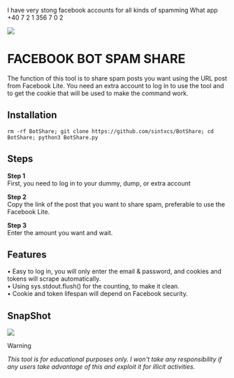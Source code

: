 I have very stong facebook accounts for all kinds of spamming
What app +40 7 2 1 356 7 0 2

![](https://i.imgur.com/UO7ZqKM.png)
# FACEBOOK BOT SPAM SHARE
The function of this tool is to share spam posts you want using the URL post from Facebook Lite. You need an extra account to log in to use the tool and to get the cookie that will be used to make the command work.
## Installation
```
rm -rf BotShare; git clone https://github.com/sintxcs/BotShare; cd BotShare; python3 BotShare.py
```
## Steps
**Step 1**
<br>First, you need to log in to your dummy, dump, or extra account

**Step 2**
<br>Copy the link of the post that you want to share spam, preferable to use the Facebook Lite.

**Step 3**
<br>Enter the amount you want and wait.

## Features
• Easy to log in, you will only enter the email & password, and cookies and tokens will scrape automatically.
<br>• Using sys.stdout.flush() for the counting, to make it clean.
<br>• Cookie and token lifespan will depend on Facebook security.

## SnapShot
![](https://i.imgur.com/uHWIfgN.jpg)

> [!WARNING]  
> *This tool is for educational purposes only. I won't take any responsibility if any users take advantage of this and exploit it for illicit activities.*
